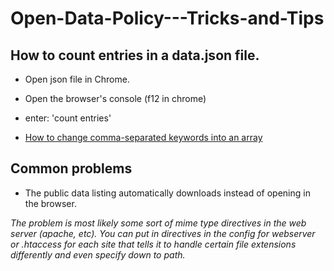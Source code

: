 Open-Data-Policy---Tricks-and-Tips
==================================


## How to count entries in a data.json file.  
* Open json file in Chrome.  
* Open the browser's console (f12 in chrome)
* enter: 'count entries'

* [How to change comma-separated keywords into an array](https://github.com/gbinal/Open-Data-Policy---Tricks-and-Tips/blob/master/reformatting_keywords.md)

## Common problems 
* The public data listing automatically downloads instead of opening in the browser.

_The problem is most likely some sort of mime type directives in the web server (apache, etc). You can put in directives in the config for webserver or .htaccess for each site that tells it to handle certain file extensions differently and even specify down to path._


















